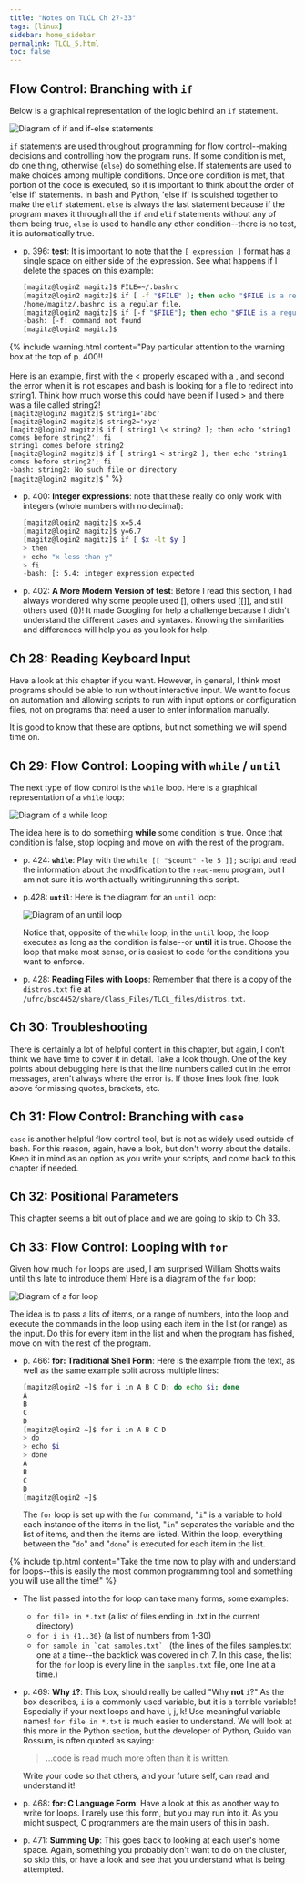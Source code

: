 ```yaml
---
title: "Notes on TLCL Ch 27-33"
tags: [linux]
sidebar: home_sidebar
permalink: TLCL_5.html
toc: false
---
```


## Flow Control: Branching with `if`

Below is a graphical representation of the logic behind an `if` statement.

![Diagram of if and if-else statements](images/if_statements.png)

`if` statements are used throughout programming for flow control--making decisions and controlling how the program runs. If some condition is met, do one thing, otherwise (`else`) do something else. If statements are used to make choices among multiple conditions. Once one condition is met, that portion of the code is executed, so it is important to think about the order of 'else if' statements. In bash and Python, 'else if' is squished together to make the `elif` statement. `else` is always the last statement because if the program makes it through all the `if` and `elif` statements without any of them being true, `else` is used to handle any other condition--there is no test, it is automatically true.

* p. 396: **test**: It is important to note that the `[ expression ]` format has a single space on either side of the expression. See what happens if I delete the spaces on this example:

    ```bash
    [magitz@login2 magitz]$ FILE=~/.bashrc
    [magitz@login2 magitz]$ if [ -f "$FILE" ]; then echo "$FILE is a regular file."; fi
    /home/magitz/.bashrc is a regular file.
    [magitz@login2 magitz]$ if [-f "$FILE"]; then echo "$FILE is a regular file."; fi
    -bash: [-f: command not found
    [magitz@login2 magitz]$
    ```

{% include warning.html content="Pay particular attention to the warning box at the top of p. 400!!<br><br>Here is an example, first with the < properly escaped with a \, and second the error when it is not escapes and bash is looking for a file to redirect into string1. Think how much worse this could have been if I used > and there was a file called string2!
<br>
`[magitz@login2 magitz]$ string1='abc'`
<br>
`[magitz@login2 magitz]$ string2='xyz'`
<br>
`[magitz@login2 magitz]$ if [ string1 \< string2 ]; then echo 'string1 comes before string2'; fi`
<br>
`string1 comes before string2`
<br>
`[magitz@login2 magitz]$ if [ string1 < string2 ]; then echo 'string1 comes before string2'; fi`
<br>
`-bash: string2: No such file or directory`
<br>
`[magitz@login2 magitz]$`
" %}

* p. 400: **Integer expressions**: note that these really do only work with integers (whole numbers with no decimal):

    ```bash
    [magitz@login2 magitz]$ x=5.4
    [magitz@login2 magitz]$ y=6.7
    [magitz@login2 magitz]$ if [ $x -lt $y ]
    > then
    > echo "x less than y"
    > fi
    -bash: [: 5.4: integer expression expected
    ```

* p. 402: **A More Modern Version of test**: Before I read this section, I had always wondered why some people used [], others used [[]], and still others used (())! It made Googling for help a challenge because I didn't understand the different cases and syntaxes. Knowing the similarities and differences will help you as you look for help.

## Ch 28: Reading Keyboard Input

Have a look at this chapter if you want. However, in general, I think most programs should be able to run without interactive input. We want to focus on automation and allowing scripts to run with input options or configuration files, not on programs that need a user to enter information manually.

It is good to know that these are options, but not something we will spend time on.

## Ch 29: Flow Control: Looping with `while` / `until`

The next type of flow control is the `while` loop. Here is a graphical representation of a `while` loop:

![Diagram of a while loop](images/while_loop.png)

The idea here is to do something **while** some condition is true. Once that condition is false, stop looping and move on with the rest of the program.

* p. 424: **`while`**: Play with the `while [[ "$count" -le 5 ]];` script and read the information about the modification to the `read-menu` program, but I am not sure it is worth actually writing/running this script.

* p.428: **`until`**: Here is the diagram for an `until` loop:

  ![Diagram of an until loop](images/until_loop.png)

  Notice that, opposite of the `while` loop, in the `until` loop, the loop executes as long as the condition is false--or **until** it is true. Choose the loop that make most sense, or is easiest to code for the conditions you want to enforce.

* p. 428: **Reading Files with Loops**: Remember that there is a copy of the `distros.txt` file at `/ufrc/bsc4452/share/Class_Files/TLCL_files/distros.txt`.

## Ch 30: Troubleshooting

There is certainly a lot of helpful content in this chapter, but again, I don't think we have time to cover it in detail. Take a look though. One of the key points about debugging here is that the line numbers called out in the error messages, aren't always where the error is. If those lines look fine, look above for missing quotes, brackets, etc.

## Ch 31: Flow Control: Branching with `case`

`case` is another helpful flow control tool, but is not as widely used outside of bash. For this reason, again, have a look, but don't worry about the details. Keep it in mind as an option as you write your scripts, and come back to this chapter if needed.

## Ch 32: Positional Parameters

This chapter seems a bit out of place and we are going to skip to Ch 33.

## Ch 33: Flow Control: Looping with `for`

Given how much `for` loops are used, I am surprised William Shotts waits until this late to introduce them! Here is a diagram of the `for` loop:

![Diagram of a for loop](images/for_loop.png)

The idea is to pass a lits of items, or a range of numbers, into the loop and execute the commands in the loop using each item in the list (or range) as the input. Do this for every item in the list and when the program has fished, move on with the rest of the program.

* p. 466: **for: Traditional Shell Form**: Here is the example from the text, as well as the same example split across multiple lines:

    ```bash
    [magitz@login2 ~]$ for i in A B C D; do echo $i; done
    A
    B
    C
    D
    [magitz@login2 ~]$ for i in A B C D
    > do
    > echo $i
    > done
    A
    B
    C
    D
    [magitz@login2 ~]$
    ```

    The `for` loop is set up with the `for` command, "`i`" is a variable to hold each instance of the items in the list, "`in`" separates the variable and the list of items, and then the items are listed. Within the loop, everything between the "`do`" and "`done`" is executed for each item in the list.

{% include tip.html content="Take the time now to play with and understand for loops--this is easily the most common programming tool and something you will use all the time!" %}

* The list passed into the for loop can take many forms, some examples:

  * `for file in *.txt` (a list of files ending in .txt in the current directory)
  * `for i in {1..30}` (a list of numbers from 1-30)
  * ``for sample in `cat samples.txt` `` (the lines of the files samples.txt one at a time--the backtick was covered in ch 7. In this case, the list for the `for` loop is every line in the `samples.txt` file, one line at a time.)

* p. 469: **Why `i`?**: This box, should really be called "Why **not** `i`?" As the box describes, `i` is a commonly used variable, but it is a terrible variable! Especially if your next loops and have i, j, k! Use meaningful variable names! `for file in *.txt` is much easier to understand. We will look at this more in the Python section, but the developer of Python, Guido van Rossum, is often quoted as saying:

  > ...code is read much more often than it is written.

  Write your code so that others, and your future self, can read and understand it!

* p. 468: **for: C Language Form**: Have a look at this as another way to write for loops. I rarely use this form, but you may run into it. As you might suspect, C programmers are the main users of this in bash.

* p. 471: **Summing Up**: This goes back to looking at each user's home space. Again, something you probably don't want to do on the cluster, so skip this, or have a look and see that you understand what is being attempted.
